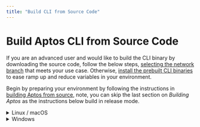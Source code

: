 ```yaml
---
title: "Build CLI from Source Code"
---
```


# Build Aptos CLI from Source Code

If you are an advanced user and would like to build the CLI binary by downloading the source code, follow the below steps, [selecting the network branch](../../guides/system-integrators-guide.md#choose-a-network) that meets your use case. Otherwise, [install the prebuilt CLI binaries](./download-cli-binaries.md) to ease ramp up and reduce variables in your environment.

Begin by preparing your environment by following the instructions in [building Aptos from source](../../guides/building-from-source), note, you can skip the last section on *Building Aptos* as the instructions below build in release mode.

<details>
<summary>Linux / macOS</summary>

### Linux / macOS

#### Building the Aptos CLI

1. Build the CLI tool: `cargo build --package aptos --release`
1. The binary will be available in at `target/release/aptos`
1. (Optional) Move this executable to a place on your path. For example: `~/bin/aptos`
1. View help instructions by running `~/bin/aptos help`

</details>

<details>
<summary>Windows</summary>

### Windows

#### Building aptos-core
    
1. Build the CLI tool: `cargo build --package aptos --release`
1. The binary will be available at `target\release\aptos.exe`
1. View help instructions by running `target\release\aptos.exe`

</details>
